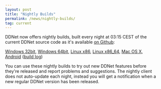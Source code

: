 ```yaml
---
layout: post
title: "Nightly Builds"
permalink: /news/nightly-builds/
tag: current
---
```

DDNet now offers nightly builds, built every night at 03:15 CEST of the current DDNet source code as it's available [on Github](https://github.com/ddnet/ddnet/):

<a href="/downloads/DDNet-nightly-win32.zip">Windows&nbsp;32bit</a>, <a href="/downloads/DDNet-nightly-win64.zip">Windows&nbsp;64bit</a>, <a href="/downloads/DDNet-nightly-linux_x86.tar.gz">Linux&nbsp;x86</a>, <a href="/downloads/DDNet-nightly-linux_x86_64.tar.gz">Linux&nbsp;x86_64</a>, <a href="/downloads/DDNet-nightly-osx.dmg">Mac&nbsp;OS&nbsp;X</a>, <a href="/downloads/DDNet-nightly.apk">Android</a> (<a href="/downloads/DDNet-nightly.log">build log</a>)

You can use these nightly builds to try out new DDNet features before they're released and report problems and suggestions. The nightly client does not auto-update each night, instead you will get a notification when a new regular DDNet version has been released.
